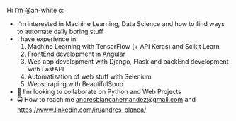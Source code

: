 Hi I’m @an-white c:
- I’m interested in Machine Learning, Data Science and how to find ways to automate daily boring stuff 
- I have experience in:
  1.  Machine Learning with TensorFlow (+ API Keras) and Scikit Learn
  2.  FrontEnd development in Angular
  3.  Web app development with Django, Flask and backEnd development with FastAPI
  4.  Automatization of web stuff with Selenium
  5.  Webscraping with BeautifulSoup
- 🥽 I’m looking to collaborate on Python and Web Projects
- 🚍 How to reach me andresblancahernandez@gmail.com and https://www.linkedin.com/in/andres-blanca/
<!---
an-white/an-white is a ✨ special ✨ repository because its `README.md` (this file) appears on your GitHub profile.
You can click the Preview link to take a look at your changes.
--->
